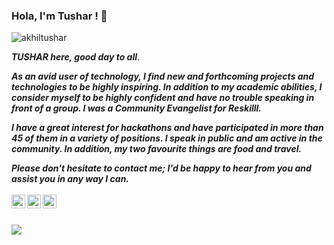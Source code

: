### Hola, I'm Tushar ! 👋
 <p align="left"> <img src="https://komarev.com/ghpvc/?username=akhiltushar&label=Views&color=blue&style=plastic" alt="akhiltushar" /> </p>
 
 ***TUSHAR here, good day to all***.

***As an avid user of technology, I find new and forthcoming projects and technologies to be highly inspiring.
In addition to my academic abilities, I consider myself to be highly confident and have no trouble speaking in front of a group.
I was a Community Evangelist for Reskilll.***

***I have a great interest for hackathons and have participated in more than 45 of them in a variety of positions.
I speak in public and am active in the community.
In addition, my two favourite things are food and travel.***

***Please don't hesitate to contact me; I'd be happy to hear from you and assist you in any way I can.***
 <br>
 <br>
 <a href="https://twitter.com/Tusharakhil">
  <img align="left" alt="Tushar's Twitter" width="22px" src="https://cdn.jsdelivr.net/npm/simple-icons@v3/icons/twitter.svg" />
</a>
<a href="https://www.linkedin.com/in/tushar-ba401a136/">
  <img align="left" alt="Tushar's Linkdein" width="22px" src="https://cdn.jsdelivr.net/npm/simple-icons@v3/icons/linkedin.svg" />
</a>
<a href="https://github.com/akhiltushar">
  <img align="left" alt="Tushar's Github" width="22px" src="https://cdn.jsdelivr.net/npm/simple-icons@v3/icons/github.svg" />
</a>
<br>
<br>
<!-- ## 🧐 About

- [x] 🔭 ***I’m currently working on***
 ####      ![](https://img.shields.io/badge/Machine%20Learning-%7C-blue) ![](https://img.shields.io/badge/Flutter%20-|-blue) ![](https://img.shields.io/badge/Python-%7C-0%2C%2022%2C%20100) ![](https://img.shields.io/badge/Web%20Development-%7C-red) ![](https://img.shields.io/badge/Java-%7C-yellow) ![](https://img.shields.io/badge/C-%7C-blue)  

- [x] **🏄‍ Community guy who loves being involved in communities and help students grow**

- [x] **😄 I will usually be a part of hackathons as a #Participants and a #Organiser**

- [x] 👯 **I’m looking to collaborate on differnt projects of Web Development & Flutter**

- [x] **🔭 I am currently an CodingBlocks Ambassador, [Mozillian](https://mozillians.org/en-US/u/akhiltushar2000/) and been a part of many communities and programs by a big force**

# <img src="https://github.com/TheDudeThatCode/TheDudeThatCode/blob/master/Assets/Hi.gif" width="29px"> Hello world!&nbsp;<img src="https://github.com/TheDudeThatCode/TheDudeThatCode/blob/master/Assets/Earth.gif" width="24px">


- [x] 💬 **Ask me about anything :)** 

- [x] 🌱 **I’m currently learning** ***Flutter & Java***

- [x] ⚡ **Fun fact : I love meeting new people and eating food!**

- [x] 📫 **How to reach me:** ![Gmail Badge](https://img.shields.io/badge/-akhiltushar2000@gmail.com-c14438?style=flat-square&logo=Gmail&logoColor=white&link=mailto:akhiltushar2000@gmail.com) -->

<!-- [![Twitter: Tusharakhil](https://img.shields.io/twitter/follow/Tusharakhil?style=social)](https://twitter.com/Tusharakhil)
[![GitHub akhiltushar](https://img.shields.io/github/followers/akhiltushar?label=follow&style=social)](https://github.com/akhiltushar) -->

<img src="https://github-readme-stats.vercel.app/api?username=akhiltushar&&show_icons=true&title_color=ffffff&icon_color=0cd2ff&text_color=daf7dc&bg_color=191919">
